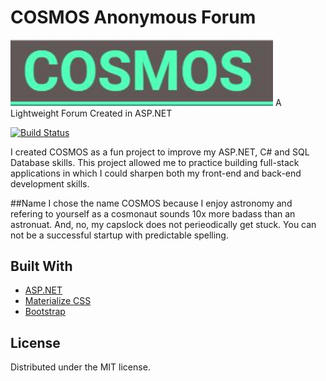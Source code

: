 # COSMOS Anonymous Forum
<img src="logo.jpg" alt="alt text" width="420px">
A Lightweight Forum Created in ASP.NET

[![Build Status][travis-image]][travis-url]

I created COSMOS as a fun project to improve my ASP.NET, C# and SQL Database skills.
This project allowed me to practice building full-stack applications in which I could sharpen both my front-end and back-end development skills.

##Name
I chose the name COSMOS because I enjoy astronomy and refering to yourself as a cosmonaut sounds 10x more badass than an astronuat. And, no, my capslock does not perieodically get stuck. You can not be a successful startup with predictable spelling.

## Built With
* [ASP.NET](https://www.asp.net)
* [Materialize CSS](http://materializecss.com)
* [Bootstrap](http://getbootstrap.com)

## License
Distributed under the MIT license.

[travis-image]: https://img.shields.io/travis/dbader/node-datadog-metrics/master.svg?style=flat-square
[travis-url]: https://travis-ci.org/dbader/node-datadog-metrics
